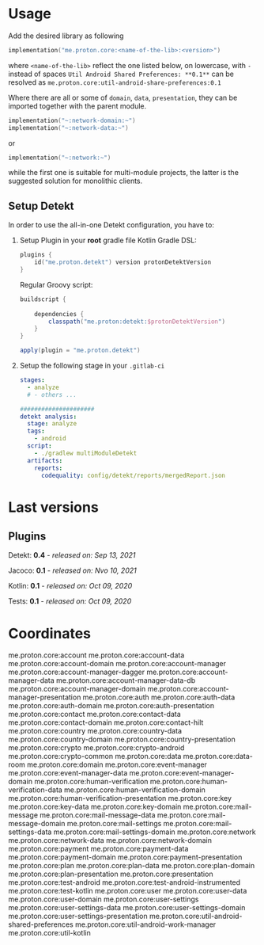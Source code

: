 # Usage
Add the desired library as following
```kotlin
implementation("me.proton.core:<name-of-the-lib>:<version>")
```
where `<name-of-the-lib>` reflect the one listed below, on lowercase, with `-` instead of spaces
`Util Android Shared Preferences: **0.1**` can be resolved as `me.proton.core:util-android-share-preferences:0.1`

Where there are all or some of `domain`, `data`, `presentation`, they can be imported together with the parent module.
```kotlin
implementation("~:network-domain:~")
implementation("~:network-data:~")
```
or
```kotlin
implementation("~:network:~")
```
while the first one is suitable for multi-module projects, the latter is the suggested solution for monolithic clients.

## Setup Detekt
In order to use the all-in-one Detekt configuration, you have to:

1. Setup Plugin in your **root** gradle file
    Kotlin Gradle DSL:
    ```kotlin
    plugins {
        id("me.proton.detekt") version protonDetektVersion
    }
    ```
    Regular Groovy script:
    ```groovy
    buildscript {
      
        dependencies {
            classpath("me.proton:detekt:$protonDetektVersion")
        }
    }
    
    apply(plugin = "me.proton.detekt")
    ```
    
2. Setup the following stage in your `.gitlab-ci`

    ```yaml
    stages:
      - analyze
      # - others ...
    
    #####################
    detekt analysis:
      stage: analyze
      tags:
        - android
      script:
        - ./gradlew multiModuleDetekt
      artifacts:
        reports:
          codequality: config/detekt/reports/mergedReport.json
    ```

    


# Last versions

## Plugins

Detekt: **0.4** - _released on: Sep 13, 2021_

Jacoco: **0.1** - _released on: Nvo 10, 2021_

Kotlin: **0.1** - _released on: Oct 09, 2020_

Tests: **0.1** - _released on: Oct 09, 2020_

# Coordinates
me.proton.core:account
me.proton.core:account-data
me.proton.core:account-domain
me.proton.core:account-manager
me.proton.core:account-manager-dagger
me.proton.core:account-manager-data
me.proton.core:account-manager-data-db
me.proton.core:account-manager-domain
me.proton.core:account-manager-presentation
me.proton.core:auth
me.proton.core:auth-data
me.proton.core:auth-domain
me.proton.core:auth-presentation
me.proton.core:contact
me.proton.core:contact-data
me.proton.core:contact-domain
me.proton.core:contact-hilt
me.proton.core:country
me.proton.core:country-data
me.proton.core:country-domain
me.proton.core:country-presentation
me.proton.core:crypto
me.proton.core:crypto-android
me.proton.core:crypto-common
me.proton.core:data
me.proton.core:data-room
me.proton.core:domain
me.proton.core:event-manager
me.proton.core:event-manager-data
me.proton.core:event-manager-domain
me.proton.core:human-verification
me.proton.core:human-verification-data
me.proton.core:human-verification-domain
me.proton.core:human-verification-presentation
me.proton.core:key
me.proton.core:key-data
me.proton.core:key-domain
me.proton.core:mail-message
me.proton.core:mail-message-data
me.proton.core:mail-message-domain
me.proton.core:mail-settings
me.proton.core:mail-settings-data
me.proton.core:mail-settings-domain
me.proton.core:network
me.proton.core:network-data
me.proton.core:network-domain
me.proton.core:payment
me.proton.core:payment-data
me.proton.core:payment-domain
me.proton.core:payment-presentation
me.proton.core:plan
me.proton.core:plan-data
me.proton.core:plan-domain
me.proton.core:plan-presentation
me.proton.core:presentation
me.proton.core:test-android
me.proton.core:test-android-instrumented
me.proton.core:test-kotlin
me.proton.core:user
me.proton.core:user-data
me.proton.core:user-domain
me.proton.core:user-settings
me.proton.core:user-settings-data
me.proton.core:user-settings-domain
me.proton.core:user-settings-presentation
me.proton.core:util-android-shared-preferences
me.proton.core:util-android-work-manager
me.proton.core:util-kotlin
